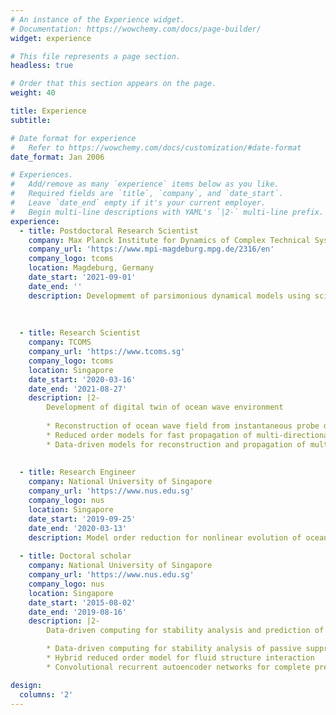 ```yaml
---
# An instance of the Experience widget.
# Documentation: https://wowchemy.com/docs/page-builder/
widget: experience

# This file represents a page section.
headless: true

# Order that this section appears on the page.
weight: 40

title: Experience
subtitle:

# Date format for experience
#   Refer to https://wowchemy.com/docs/customization/#date-format
date_format: Jan 2006

# Experiences.
#   Add/remove as many `experience` items below as you like.
#   Required fields are `title`, `company`, and `date_start`.
#   Leave `date_end` empty if it's your current employer.
#   Begin multi-line descriptions with YAML's `|2-` multi-line prefix.
experience:
  - title: Postdoctoral Research Scientist
    company: Max Planck Institute for Dynamics of Complex Technical Systems 
    company_url: 'https://www.mpi-magdeburg.mpg.de/2316/en'
    company_logo: tcoms
    location: Magdeburg, Germany
    date_start: '2021-09-01'
    date_end: ''
    description: Developmemt of parsimonious dynamical models using scientific machine learning.
        
       
        
  - title: Research Scientist
    company: TCOMS
    company_url: 'https://www.tcoms.sg'
    company_logo: tcoms
    location: Singapore
    date_start: '2020-03-16'
    date_end: '2021-08-27'
    description: |2-
        Development of digital twin of ocean wave environment
        
        * Reconstruction of ocean wave field from instantaneous probe data using the concepts of compressed sensing
        * Reduced order models for fast propagation of multi-directional ocean wave fields
        * Data-driven models for reconstruction and propagation of multi- directional ocean wave fields
        
        
  - title: Research Engineer
    company: National University of Singapore
    company_url: 'https://www.nus.edu.sg'
    company_logo: nus
    location: Singapore
    date_start: '2019-09-25'
    date_end: '2020-03-13'
    description: Model order reduction for nonlinear evolution of ocean waves 
    
  - title: Doctoral scholar
    company: National University of Singapore
    company_url: 'https://www.nus.edu.sg'
    company_logo: nus
    location: Singapore
    date_start: '2015-08-02'
    date_end: '2019-08-16'
    description: |2-
        Data-driven computing for stability analysis and prediction of fluid-structure interaction

        * Data-driven computing for stability analysis of passive suppression 
        * Hybrid reduced order model for fluid structure interaction
        * Convolutional recurrent autoencoder networks for complete predic- tion of flow field

design:
  columns: '2'
---
```

